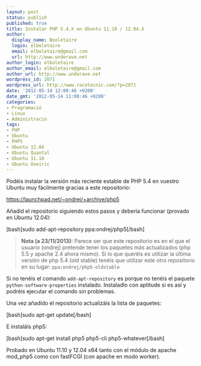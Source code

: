 ```yaml
---
layout: post
status: publish
published: true
title: Instalar PHP 5.4.X en Ubuntu 11.10 / 12.04.X
author:
  display_name: Booletaire
  login: elboletaire
  email: elboletaire@gmail.com
  url: http://www.underave.net
author_login: elboletaire
author_email: elboletaire@gmail.com
author_url: http://www.underave.net
wordpress_id: 2071
wordpress_url: http://www.racotecnic.com/?p=2071
date: '2012-05-14 12:00:46 +0200'
date_gmt: '2012-05-14 11:00:46 +0200'
categories:
- Programació
- Linux
- Administració
tags:
- PHP
- Ubuntu
- PHP5
- Ubuntu 12.04
- Ubuntu Quantal
- Ubuntu 11.10
- Ubuntu Oneiric
---
```

<p>Podéis instalar la versión más reciente estable de PHP 5.4 en vuestro Ubuntu muy fácilmente gracias a este repositorio:</p>
<p><a href="https://launchpad.net/~ondrej/+archive/php5" rel="nofollow external">https://launchpad.net/~ondrej/+archive/php5</a></p>
<p>Añadid el repositorio siguiendo estos pasos y debería funcionar (provado en Ubuntu 12.04):</p>
<p>[bash]sudo add-apt-repository ppa:ondrej/php5[/bash]</p>
<blockquote><p><b>Nota (a 23/11/2013):</b> Parece ser que este repositorio es en el que el usuario (ondrej) pretende tener los paquetes más actualizados (php 5.5 y apache 2.4 ahora mismo). Si lo que queréis es utilizar la última versión de php 5.4 (old stable) tenéis que utilizar este otro repositorio en su lugar: <code>ppa:ondrej/php5-oldstable</code></p></blockquote>
<p>Si no tenéis el comando <code>add-apt-repository</code> es porque no tenéis el paquete <code>python-software-properties</code> instalado. Instaladlo con aptitude si es así y podréis ejecutar el comando sin problemas.</p>
<p>Una vez añadido el repositorio actualizáis la lista de paquetes:</p>
<p>[bash]sudo apt-get update[/bash]</p>
<p>E instaláis php5:</p>
<p>[bash]sudo apt-get install php5 php5-cli php5-whatever[/bash]</p>
<p>Probado en Ubuntu 11.10 y 12.04 x64 tanto con el módulo de apache mod_php5 como con fastFCGI (con apache en modo worker).</p>
